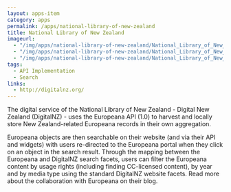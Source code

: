 ```yaml
---
layout: apps-item
category: apps
permalink: /apps/national-library-of-new-zealand
title: National Library of New Zealand
imageurl:
  - "/img/apps/national-library-of-new-zealand/National_Library_of_New_Zealand.png"
  - "/img/apps/national-library-of-new-zealand/National_Library_of_New_Zealand_2.png"
  - "/img/apps/national-library-of-new-zealand/National_Library_of_New_Zealand_3.png"
tags:
  - API Implementation
  - Search
links:
  - http://digitalnz.org/
---
```


The digital service of the National Library of New Zealand - Digital New Zealand (DigitalNZ) - uses the Europeana API (1.0) to harvest and locally store New Zealand-related Europeana records in their own aggregation.

Europeana objects are then searchable on their website (and via their API and widgets) with users re-directed to the Europeana portal when they click on an object in the search result. Through the mapping between the Europeana and DigitalNZ search facets, users can filter the Europeana content by usage rights (including finding CC-licensed content), by year and by media type using the standard DigitalNZ website facets. Read more about the collaboration with Europeana on their blog.
